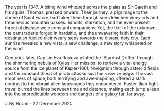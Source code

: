 
The year is 1347.  A biting wind whipped across the plains as Sir Gareth and his squire, Thomas, pressed onward. Their journey, a pilgrimage to the shrine of Saint Fiacre, had taken them through sun-drenched vineyards and treacherous mountain passes.  Bandits, starvation, and the ever-present threat of disease were constant companions. Yet, the thrill of the unknown, the camaraderie forged in hardship, and the unwavering faith in their destination fuelled their weary steps towards the distant, holy city.  Each sunrise revealed a new vista, a new challenge, a new story whispered on the wind.

Centuries later, Captain Eva Rostova piloted the 'Stardust Drifter' through the shimmering nebula of Xylos.  Her mission: to retrieve a vital energy source from the ice planet of Kepler-186f.  Navigation through asteroid fields and the constant threat of pirate attacks kept her crew on edge.  The vast emptiness of space, both terrifying and awe-inspiring, offered a stark contrast to the vibrant alien landscapes they encountered.  Faster-than-light travel blurred the lines between time and distance, making each jump a leap into the unpredictable wonders and dangers of a galaxy far, far away.

~ By Hozmi - 22 December 2024
